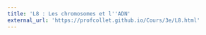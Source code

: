 ```yaml
---
title: 'L8 : Les chromosomes et l''ADN'
external_url: 'https://profcollet.github.io/Cours/3e/L8.html'
---
```


